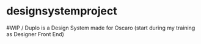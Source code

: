 # designsystemproject
#WIP / Duplo is a Design System made for Oscaro (start during my training as Designer Front End) 
